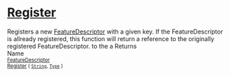 # [Register](./FeatureDescriptor-100663416.md)

Registers a new [FeatureDescriptor](https://github.com/hargitomi97/sigstat/blob/master/docs/md/SigStat/Common/FeatureDescriptor.md) with a given key.  If the FeatureDescriptor is allready registered, this function will  return a reference to the originally registered FeatureDescriptor.  to the a
Returns<img width=500/>Name
<br>
<sub>[FeatureDescriptor](./../FeatureDescriptor.md)</sub><img width=500/><sub>[Register](./FeatureDescriptor-100663416.md) ( [`String`](https://docs.microsoft.com/en-us/dotnet/api/System.String), [`Type`](https://docs.microsoft.com/en-us/dotnet/api/System.Type) )</sub><br>


